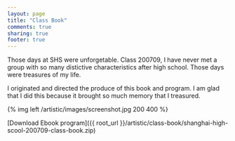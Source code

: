 ```yaml
---
layout: page
title: "Class Book"
comments: true
sharing: true
footer: true
---
```


Those days at SHS were unforgetable. Class 200709, I have never met a group with so many distictive characteristics after high school. Those days were treasures of my life.

I originated and directed the produce of this book and program. I am glad that I did this because it brought so much memory that I treasured.

{% img left /artistic/images/screenshot.jpg 200 400 %}

[Download Ebook program]({{ root_url }}/artistic/class-book/shanghai-high-scool-200709-class-book.zip)